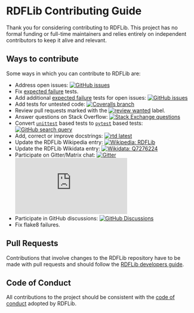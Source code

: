 # RDFLib Contributing Guide

Thank you for considering contributing to RDFLib. This project has no formal
funding or full-time maintainers and relies entirely on independent contributors
to keep it alive and relevant.

## Ways to contribute

Some ways in which you can contribute to RDFLib are:

- Address open issues:
  [![GitHub issues](https://img.shields.io/github/issues/RDFLib/rdflib)](https://github.com/RDFLib/rdflib/issues)
- Fix
  [expected failure](https://docs.pytest.org/en/latest/how-to/skipping.html#xfail-mark-test-functions-as-expected-to-fail)
  tests.
- Add additional
  [expected failure](https://docs.pytest.org/en/latest/how-to/skipping.html#xfail-mark-test-functions-as-expected-to-fail)
  tests for open issues:
  [![GitHub issues](https://img.shields.io/github/issues/RDFLib/rdflib)](https://github.com/RDFLib/rdflib/issues)
- Add tests for untested code:
  [![Coveralls branch](https://img.shields.io/coveralls/RDFLib/rdflib/main.svg)](https://coveralls.io/r/RDFLib/rdflib?branch=main)
- Review pull requests marked with the
  [![review wanted](https://img.shields.io/badge/-review%20wanted-28ead2)](https://github.com/RDFLib/rdflib/labels/review%20wanted)
  label.
- Answer questions on Stack Overflow:
  [![Stack Exchange questions](https://img.shields.io/stackexchange/stackoverflow/t/rdflib)](https://stackoverflow.com/questions/tagged/rdflib)
- Convert
  [`unittest`](https://docs.python.org/3/library/unittest.html)
  based tests to
  [`pytest`](https://docs.pytest.org/en/latest/)
  based tests:
  [![GitHub search query](https://img.shields.io/badge/GitHub-search-green)](https://github.com/search?q=unittest+repo%3ARDFLib%2Frdflib+extension%3Apy+path%3Atest%2F&type=Code)
- Add, correct or improve docstrings:
  [![rtd latest](https://img.shields.io/badge/docs-latest-informational)](https://rdflib.readthedocs.io/en/latest/)
- Update the RDFLib Wikipedia entry:
  [![Wikipedia: RDFLib](https://img.shields.io/badge/Wikipedia-RDFLib-informational)](https://en.wikipedia.org/wiki/RDFLib)
- Update the RDFLib Wikidata entry:
  [![Wikidata: Q7276224](https://img.shields.io/badge/Wikidata-Q7276224-informational)](https://www.wikidata.org/wiki/Q7276224)
- Participate on Gitter/Matrix chat:
  [![Gitter](https://badges.gitter.im/RDFLib/rdflib.svg)](https://gitter.im/RDFLib/rdflib?utm_source=badge&utm_medium=badge&utm_campaign=pr-badge) [![Matrix](https://img.shields.io/matrix/rdflib:matrix.org?label=matrix.org%20chat)](https://matrix.to/#/#RDFLib_rdflib:gitter.im)
- Participate in GitHub discussions:
  [![GitHub Discussions](https://img.shields.io/github/discussions/RDFLib/rdflib)](https://github.com/RDFLib/rdflib/discussions)
- Fix flake8 failures.

## Pull Requests

Contributions that involve changes to the RDFLib repository have to be made with
pull requests and should follow the [RDFLib developers guide](./developers.rst).

## Code of Conduct

All contributions to the project should be consistent with the [code of conduct](./CODE_OF_CONDUCT.md) adopted by RDFLib.
